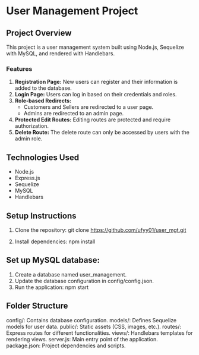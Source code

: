 # User Management Project

## Project Overview

This project is a user management system built using Node.js, Sequelize with MySQL, and rendered with Handlebars.

### Features

1. **Registration Page:** New users can register and their information is added to the database.
2. **Login Page:** Users can log in based on their credentials and roles.
3. **Role-based Redirects:**
   - Customers and Sellers are redirected to a user page.
   - Admins are redirected to an admin page.
4. **Protected Edit Routes:** Editing routes are protected and require authorization.
5. **Delete Route:** The delete route can only be accessed by users with the admin role.

## Technologies Used

- Node.js
- Express.js
- Sequelize
- MySQL
- Handlebars

## Setup Instructions

1. Clone the repository:
   git clone https://github.com/ufyy01/user_mgt.git
   
3. Install dependencies:
    npm install

## Set up MySQL database:
1. Create a database named user_management.
2. Update the database configuration in config/config.json.
3. Run the application:
npm start

## Folder Structure
config/: Contains database configuration.
models/: Defines Sequelize models for user data.
public/: Static assets (CSS, images, etc.).
routes/: Express routes for different functionalities.
views/: Handlebars templates for rendering views.
server.js: Main entry point of the application.
package.json: Project dependencies and scripts.
